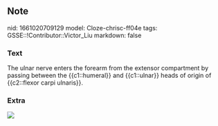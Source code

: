## Note
nid: 1661020709129
model: Cloze-chrisc-ff04e
tags: GSSE::!Contributor::Victor_Liu
markdown: false

### Text
The ulnar nerve enters the forearm from the extensor compartment by passing between the {{c1::humeral}} and {{c1::ulnar}} heads of origin of {{c2::flexor carpi ulnaris}}.

### Extra
<img src="paste-ddb4ee1557aba7fd25651dfdc1b4fe7fc62ed016.jpg">

